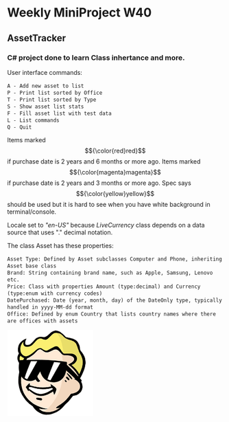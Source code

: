 # Weekly MiniProject W40
## AssetTracker
### C# project done to learn Class inhertance and more.

User interface commands:
```
A - Add new asset to list
P - Print list sorted by Office
T - Print list sorted by Type
S - Show asset list stats
F - Fill asset list with test data
L - List commands
Q - Quit
```

Items marked $${\color{red}red}$$ if purchase date is 2 years and 6 months or more ago.
Items marked $${\color{magenta}magenta}$$ if purchase date is 2 years and 3 months or more ago.
Spec says $${\color{yellow}yellow}$$ should be used but it is hard to see when you have white background in terminal/console. 

Locale set to *"en-US"* because *LiveCurrency* class depends on a data source that uses "." decimal notation.

The class Asset has these properties:
```
Asset Type: Defined by Asset subclasses Computer and Phone, inheriting Asset base class
Brand: String containing brand name, such as Apple, Samsung, Lenovo etc.
Price: Class with properties Amount (type:decimal) and Currency (type:enum with currency codes)
DatePurchased: Date (year, month, day) of the DateOnly type, typically handled in yyyy-MM-dd format
Office: Defined by enum Country that lists country names where there are offices with assets
```

![hello](images/vaultboy_sunglasses.png)
